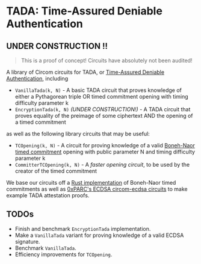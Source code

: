 # TADA: Time-Assured Deniable Authentication

## UNDER CONSTRUCTION ‼️ 
> This is a proof of concept! Circuits have absolutely not been audited!

A library of Circom circuits for TADA, or [Time-Assured Deniable Authentication](https://hackmd.io/b9e47uvCQ7u8psDqM05toA), including
- `VanillaTada(k, N)` - A basic TADA circuit that proves knowledge of either a Pythagorean triple OR timed commitment opening with timing difficulty parameter k
- `EncryptionTada(k, N)` *(UNDER CONSTRUCTION!)* - A TADA circuit that proves equality of the preimage of some ciphertext AND the opening of a timed commitment 

as well as the following library circuits that may be useful:
- `TCOpening(k, N)` - A circuit for proving knowledge of a valid [Boneh-Naor timed commitment](https://crypto.stanford.edu/~dabo/abstracts/timedcommit.html) opening with public parameter N and timing difficulty parameter k
- `CommitterTCOpening(k, N)` - A *faster opening circuit*, to be used by the creator of the timed commitment

We base our circuits off a [Rust implementation](https://github.com/topanisto/timed-commitments) of Boneh-Naor timed commitments as well as [0xPARC's ECDSA circom-ecdsa circuits](https://github.com/0xPARC/circom-ecdsa/tree/d87eb7068cb35c951187093abe966275c1839ead) to make example TADA attestation proofs.

## TODOs
- Finish and benchmark `EncryptionTada` implementation.
- Make a `VanillaTada` variant for proving knowledge of a valid ECDSA signature.
- Benchmark `VanillaTada`.
- Efficiency improvements for `TCOpening`.